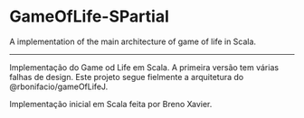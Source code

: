 # GameOfLife-SPartial
A implementation of the main architecture of game of life in Scala.

-------------
Implementação do Game od Life em Scala. A primeira versão tem várias falhas de design.
Este projeto segue fielmente a arquitetura do @rbonifacio/gameOfLifeJ.

Implementação inicial em Scala feita por Breno Xavier.
